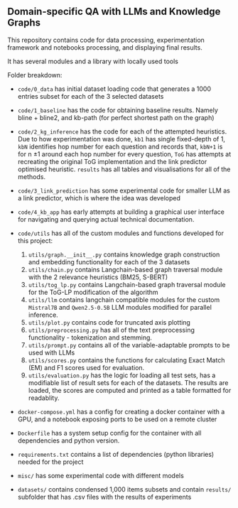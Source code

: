 ## Domain-specific QA with LLMs and Knowledge Graphs
This repository contains code for data processing, experimentation framework and notebooks processing, and displaying final results.

It has several modules and a library with locally used tools

Folder breakdown:
- `code/0_data` has initial dataset loading code that generates a 1000 entries subset for each of the 3 selected datasets 
- `code/1_baseline` has the code for obtaining baseline results. Namely bline + bline2, and kb-path (for perfect shortest path on the graph)
- `code/2_kg_inference` has the code for each of the attempted heuristics. Due to how experimentation was done, `kb1` has single fixed-depth of 1, `kbN` identifies hop number for each question and records that, `kbN+1` is for n $\pm1$ around each hop number for every question, `ToG` has attempts at recreating the original ToG implementation and the link predictor optimised heuristic. `results` has all tables and visualisations for all of the methods.
- `code/3_link_prediction` has some experimental code for smaller LLM as a link predictor, which is where the idea was developed
- `code/4_kb_app` has early attempts at building a graphical user interface for navigating and querying actual technical documentation.
- `code/utils` has all of the custom modules and functions developed for this project:
    1. `utils/graph.__init__.py` contains knowledge graph construction and embedding functionality for each of the 3 datasets
    2. `utils/chain.py` contains Langchain-based graph traversal module with the 2 relevance heuristics (BM25, S-BERT)
    3. `utils/tog_lp.py` contains Langchain-based graph traversal module for the ToG-LP modification of the algorithm
    4. `utils/llm` contains langchain compatible modules for the custom `Mistral7B` and `Qwen2.5-0.5B` LLM modules modified for parallel inference.
    5. `utils/plot.py` contains code for truncated axis plotting
    6. `utils/preprocessing.py` has all of the text preprocessing functionality - tokenization and stemming.
    7. `utils/prompt.py` contains all of the variable-adaptable prompts to be used with LLMs
    8. `utils/scores.py` contains the functions for calculating Exact Match (EM) and F1 scores used for evaluation.
    9. `utils/evaluation.py` has the logic for loading all test sets, has a modifiable list of result sets for each of the datasets. The results are loaded, the scores are computed and printed as a table formatted for readablity.

- `docker-compose.yml` has a config for creating a docker container with a GPU, and a notebook exposing ports to be used on a remote cluster
- `Dockerfile` has a system setup config for the container with all dependencies and python version.
- `requirements.txt` contains a list of dependencies (python libraries) needed for the project
- `misc/` has some experimental code with different models
- `datasets/` contains condensed 1,000 items subsets and contain `results/` subfolder that has .csv files with the results of experiments